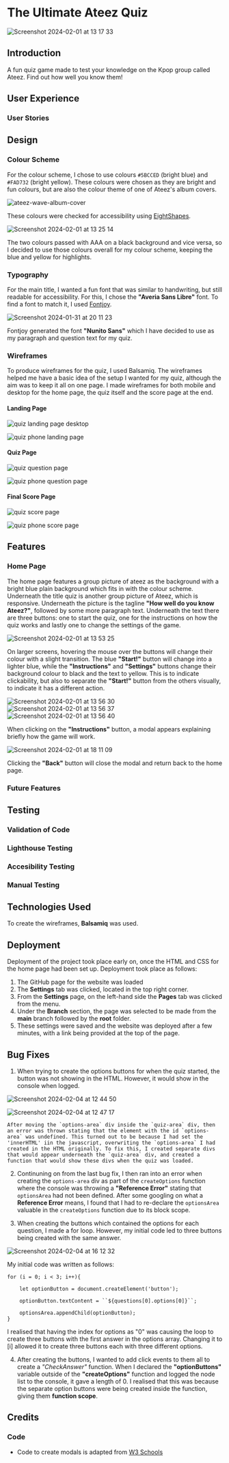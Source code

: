 # The Ultimate Ateez Quiz

![Screenshot 2024-02-01 at 13 17 33](https://github.com/mariam138/ultimate-ateez-quiz/assets/150139337/46cee039-90fe-4b8f-b519-802ed8b696b8)

## Introduction

A fun quiz game made to test your knowledge on the Kpop group called Ateez. Find out how well you know them!

## User Experience
### User Stories

## Design
### Colour Scheme

For the colour scheme, I chose to use colours `#5BCCED` (bright blue) and `#FAD732` (bright yellow). These colours were chosen as they are bright and fun colours, but are also the colour theme of one of Ateez's album covers.

![ateez-wave-album-cover](https://github.com/mariam138/ultimate-ateez-quiz/assets/150139337/5d6a843a-62da-437c-a349-7fb3974c23f3)

These colours were checked for accessibility using [EightShapes](https://contrast-grid.eightshapes.com/).

![Screenshot 2024-02-01 at 13 25 14](https://github.com/mariam138/ultimate-ateez-quiz/assets/150139337/e2e25444-e59b-46ba-b1c9-912d7f2da132)

The two colours passed with AAA on a black background and vice versa, so I decided to use those colours overall for my colour scheme, keeping the blue and yellow for highlights.

### Typography

For the main title, I wanted a fun font that was similar to handwriting, but still readable for accessibility. For this, I chose the **"Averia Sans Libre"** font. To find a font to match it, I used [Fontjoy](https://fontjoy.com/).

![Screenshot 2024-01-31 at 20 11 23](https://github.com/mariam138/ultimate-ateez-quiz/assets/150139337/e81be6e4-7339-425d-b9be-0af98d3b1aa3)

Fontjoy generated the font **"Nunito Sans"** which I have decided to use as my paragraph and question text for my quiz.

### Wireframes

To produce wireframes for the quiz, I used Balsamiq. The wireframes helped me have a basic idea of the setup I wanted for my quiz, although the aim was to keep it all on one page. I made wireframes for both mobile and desktop for the home page, the quiz itself and the score page at the end.

#### Landing Page

![quiz landing page desktop](https://github.com/mariam138/legacy-of-dubai/assets/150139337/ff8b8d12-5301-435d-8efd-1b41fb36469d)

![quiz phone landing page](https://github.com/mariam138/legacy-of-dubai/assets/150139337/5c352214-d20a-407c-aabd-4405f3d8f9be)

#### Quiz Page

![quiz question page](https://github.com/mariam138/legacy-of-dubai/assets/150139337/1fa4c456-8f92-41c4-8f74-97d82c0b841a)

![quiz phone question page](https://github.com/mariam138/legacy-of-dubai/assets/150139337/b657155e-2c99-43b0-9299-f5d6d36c2e1d)

#### Final Score Page

![quiz score page](https://github.com/mariam138/legacy-of-dubai/assets/150139337/b19bfa70-69c6-4477-b7bd-e7529dba0574)

![quiz phone score page](https://github.com/mariam138/legacy-of-dubai/assets/150139337/63bbf992-0b9a-41f6-b852-5bcfb20ec133)

## Features

### Home Page

The home page features a group picture of ateez as the background with a bright blue plain background which fits in with the colour scheme. Underneath the title quiz is another group picture of Ateez, which is responsive. Underneath the picture is the tagline **"How well do you know Ateez?"**, followed by some more paragraph text. Underneath the text there are three buttons: one to start the quiz, one for the instructions on how the quiz works and lastly one to change the settings of the game. 

![Screenshot 2024-02-01 at 13 53 25](https://github.com/mariam138/legacy-of-dubai/assets/150139337/5018700b-191c-49fe-9879-acc50071cc3d)

On larger screens, hovering the mouse over the buttons will change their colour with a slight transition. The blue **"Start!"** button will change into a lighter blue, while the **"Instructions"** and **"Settings"** buttons change their background colour to black and the text to yellow. This is to indicate clickability, but also to separate the **"Start!"** button from the others visually, to indicate it has a different action. 

![Screenshot 2024-02-01 at 13 56 30](https://github.com/mariam138/legacy-of-dubai/assets/150139337/bd2a3ba0-3cd5-4829-96db-d0e275f0da04)
![Screenshot 2024-02-01 at 13 56 37](https://github.com/mariam138/legacy-of-dubai/assets/150139337/b068d58b-2eca-429d-9208-1c4f1d602cc4)
![Screenshot 2024-02-01 at 13 56 40](https://github.com/mariam138/legacy-of-dubai/assets/150139337/86b1ad52-e9d1-492a-8b51-7100eb771cbf)

When clicking on the **"Instructions"** button, a modal appears explaining briefly how the game will work.

![Screenshot 2024-02-01 at 18 11 09](https://github.com/mariam138/ultimate-ateez-quiz/assets/150139337/7438cc86-5e0c-4ecb-86cf-327d2d97b601)

Clicking the **"Back"** button will close the modal and return back to the home page. 

### Future Features

## Testing

### Validation of Code

### Lighthouse Testing

### Accesibility Testing

### Manual Testing

## Technologies Used

To create the wireframes, **Balsamiq** was used.

## Deployment

Deployment of the project took place early on, once the HTML and CSS for the home page had been set up. Deployment took place as follows:

1. The GitHub page for the website was loaded
2. The **Settings** tab was clicked, located in the top right corner.
3. From the **Settings** page, on the left-hand side the **Pages** tab was clicked from the menu.
4. Under the **Branch** section, the page was selected to be made from the **main** branch followed by the **root** folder.
5. These settings were saved and the website was deployed after a few minutes, with a link being provided at the top of the page.

## Bug Fixes

1. When trying to create the options buttons for when the quiz started, the button was not showing in the HTML. However, it would show in the console when logged.

![Screenshot 2024-02-04 at 12 44 50](https://github.com/mariam138/ultimate-ateez-quiz/assets/150139337/eed1df59-6b8c-4d90-a1f7-92b6d6a66142)

![Screenshot 2024-02-04 at 12 47 17](https://github.com/mariam138/ultimate-ateez-quiz/assets/150139337/b518e577-6849-464d-b321-421c00123264)

    After moving the `options-area` div inside the `quiz-area` div, then an error was thrown stating that the element with the id `options-area` was undefined. This turned out to be because I had set the 'innerHTML' iin the javascript, overwriting the `options-area` I had created in the HTML originally. To fix this, I created separate divs that would appear underneath the `quiz-area` div, and created a function that would show these divs when the quiz was loaded.

2. Continuning on from the last bug fix, I then ran into an error when creating the `options-area` div as part of the `createOptions` function where the console was throwing a **"Reference Error"** stating that `optionsArea` had not been defined. After some googling on what a **Reference Error** means, I found that I had to re-declare the `optionsArea` valuable in the `createOptions` function due to its block scope.

3. When creating the buttons which contained the options for each question, I made a for loop. However, my initial code led to three buttons being created with the same answer. 

![Screenshot 2024-02-04 at 16 12 32](https://github.com/mariam138/ultimate-ateez-quiz/assets/150139337/0bba9175-b13c-4a78-bfe5-fd151b61d6c3)

My initial code was written as follows:  

    for (i = 0; i < 3; i++){  

        let optionButton = document.createElement('button');  

        optionButton.textContent = ``${questions[0].options[0]}``;  

        optionsArea.appendChild(optionButton); 
    } 

I realised that having the index for options as "0" was causing the loop to create three buttons with the first answer in the options array. Changing it to [i] allowed it to create three buttons each with three different options.

4. After creating the buttons, I wanted to add click events to them all to create a *"CheckAnswer"* function. When I declared the **"optionButtons"** variable outside of the **"createOptions"** function and logged the node list to the console, it gave a length of 0. I realised that this was because the separate option buttons were being created inside the function, giving them **function scope**. 

## Credits

### Code

- Code to create modals is adapted from [W3 Schools](https://www.w3schools.com/howto/howto_css_modals.asp)